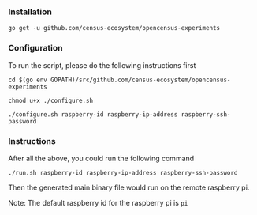 ### Installation

`go get -u github.com/census-ecosystem/opencensus-experiments`

### Configuration 
To run the script, please do the following instructions first 

`cd $(go env GOPATH)/src/github.com/census-ecosystem/opencensus-experiments`

`chmod u+x ./configure.sh` 

`./configure.sh raspberry-id raspberry-ip-address raspberry-ssh-password`

### Instructions 
After all the above, you could run the following command 

`./run.sh raspberry-id raspberry-ip-address raspberry-ssh-password`

Then the generated main binary file would run on the remote raspberry pi. 

Note: The default raspberry id for the raspberry pi is `pi` 
